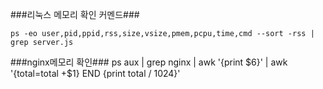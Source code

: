 ###리눅스 메모리 확인 커멘드###

    ps -eo user,pid,ppid,rss,size,vsize,pmem,pcpu,time,cmd --sort -rss | grep server.js

###nginx메모리 확인###
    ps aux | grep nginx | awk '{print $6}' | awk '{total=total +$1} END {print total / 1024}'
